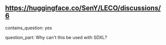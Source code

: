 ## https://huggingface.co/SenY/LECO/discussions/6

contains_question: yes

question_part: Why can't this be used with SDXL?